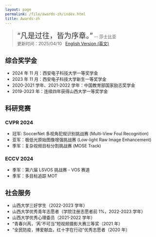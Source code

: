 ```yaml
---
layout: page
permalink: /file/awards-zh/index.html
title: Awards-zh
---
```


> <font size="5" color="#333" > “凡是过往，皆为序章。”</font> -- 莎士比亚 <br>
> 更新时间：2025/04/10 &nbsp; [English Version (英文)](https://xxxxyliu.github.io/awards/)

## 综合奖学金
- 2024 年 11 月：西安电子科技大学一等奖学金
- 2023 年 11 月：西安电子科技大学新生一等奖学金
- 2020-2021 学年、2021-2022 学年：中国教育部国家励志奖学金
- 2019-2023 年：连续四年获得山西大学一等奖学金


<!-- ## 科研基金

- 2024-2025：中国国际大学生创新大赛奖励基金<br>竞赛奖励基金（¥10000）基金主持人
- 2023-2024：国家级大学生创新创业训练计划<br>国重点（No.202310386056， ¥20000）基金主持人
- 2023-2024：全国青年科普创新实验暨项目大赛奖励基金<br>竞赛奖励基金（¥5000）基金主持人 -->

## 科研竞赛
### CVPR 2024 

- 冠军: SoccerNet 多视角犯规识别挑战赛 (Multi-View Foul Recognition) 
- 亚军：极低光原始图像增强挑战赛 (Low-light Raw Image Enhancement) 
- 季军：复杂视频目标分割挑战赛 (MOSE Track)<br>

### ECCV 2024
- 季军：第六届 LSVOS 挑战赛 - VOS 赛道
- 季军：多目标追踪 MOT

 

## 社会服务

- 山西大学三好学生（2022-2023 学年）
- 山西大学优秀青年志愿者（学院注册志愿者前 1%，2022-2023 学年）
- 山西大学优秀心理委员（2021-2022 学年）
- “青春兴芮，‘芮’不可当”短视频摄影大赛三等奖（2021 年）
- “全民防疫，博爱献血，红十字在行动”优秀志愿者（2020 年）


